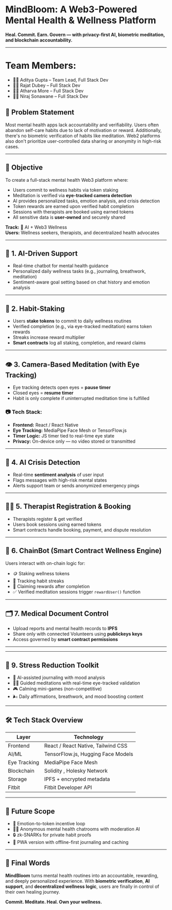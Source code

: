 # MindBloom: A Web3-Powered Mental Health & Wellness Platform  
**Heal. Commit. Earn. Govern — with privacy-first AI, biometric meditation, and blockchain accountability.**

---
# Team Members:
- 👩‍💼 Aditya Gupta – Team Lead, Full Stack Dev
- 👩‍💼 Rajat Dubey –  Full Stack Dev
- 👩‍💼 Atharva More – Full Stack Dev
- 👩‍💼 Niraj Sonawane – Full Stack Dev


## 📌 Problem Statement  
Most mental health apps lack accountability and verifiability. Users often abandon self-care habits due to lack of motivation or reward. Additionally, there's no biometric verification of habits like meditation. Web2 platforms also don't prioritize user-controlled data sharing or anonymity in high-risk cases.

---

## 🎯 Objective  
To create a full-stack mental health Web3 platform where:

- Users commit to wellness habits via token staking  
- Meditation is verified via **eye-tracked camera detection**  
- AI provides personalized tasks, emotion analysis, and crisis detection  
- Token rewards are earned upon verified habit completion  
- Sessions with therapists are booked using earned tokens  
- All sensitive data is **user-owned** and securely shared  

**Track:** 🧠 AI + Web3 Wellness  
**Users:** Wellness seekers, therapists, and decentralized health advocates  

---

## 🧠 1. AI-Driven Support  

- Real-time chatbot for mental health guidance  
- Personalized daily wellness tasks (e.g., journaling, breathwork, meditation)  
- Sentiment-aware goal setting based on chat history and emotion analysis  

---

## 💪 2. Habit-Staking  

- Users **stake tokens** to commit to daily wellness routines  
- Verified completion (e.g., via eye-tracked meditation) earns token rewards  
- Streaks increase reward multiplier  
- **Smart contracts** log all staking, completion, and reward claims  

---

## 👁️ 3. Camera-Based Meditation (with Eye Tracking)  

- Eye tracking detects open eyes = **pause timer**  
- Closed eyes = **resume timer**  
- Habit is only complete if uninterrupted meditation time is fulfilled  

### 📷 Tech Stack:  
- **Frontend:** React / React Native  
- **Eye Tracking:** MediaPipe Face Mesh or TensorFlow.js  
- **Timer Logic:** JS timer tied to real-time eye state  
- **Privacy:** On-device only — no video stored or transmitted  

---

## 🚨 4. AI Crisis Detection  

- Real-time **sentiment analysis** of user input  
- Flags messages with high-risk mental states  
- Alerts support team or sends anonymized emergency pings  

---

## 👩‍⚕️ 5. Therapist Registration & Booking  

- Therapists register & get verified  
- Users book sessions using earned tokens  
- Smart contracts handle booking, payment, and dispute resolution  

---

## 🤖 6. ChainBot (Smart Contract Wellness Engine)  

Users interact with on-chain logic for:

- 🪙 Staking wellness tokens  
- 📅 Tracking habit streaks  
- 🎁 Claiming rewards after completion  
- ✅ Verified meditation sessions trigger `rewardUser()` function  

---

## 🗂️ 7. Medical Document Control  

- Upload reports and mental health records to **IPFS**  
- Share only with connected Volunteers using **publickeys keys**  
- Access governed by **smart contract permissions**  

---



---

## 🌿 9. Stress Reduction Toolkit  

- 📓 AI-assisted journaling with mood analysis  
- 🧘‍♂️ Guided meditations with real-time eye-tracked validation  
- 🎮 Calming mini-games (non-competitive)  
- 🌬️ Daily affirmations, breathwork, and mood boosting content  

---

## 🛠️ Tech Stack Overview  

| Layer       | Technology                        |
|------------|------------------------------------|
| Frontend   | React / React Native, Tailwind CSS |
| AI/ML      | TensorFlow.js, Hugging Face Models |
| Eye Tracking | MediaPipe Face Mesh               |
| Blockchain | Solidity , Holesky Network    |
| Storage    | IPFS + encrypted metadata           |
| Fitbit     | Fitbit Developer API                |

---

## 🔮 Future Scope  

- 💠 Emotion-to-token incentive loop  
- 🕵️‍♀️ Anonymous mental health chatrooms with moderation AI  
- 🔒 zk-SNARKs for private habit proofs  
- 📱 PWA version with offline-first journaling and caching  

---

## 🏁 Final Words  

**MindBloom** turns mental health routines into an accountable, rewarding, and deeply personalized experience. With **biometric verification**, **AI support**, and **decentralized wellness logic**, users are finally in control of their own healing journey.  

**Commit. Meditate. Heal. Own your wellness.**

